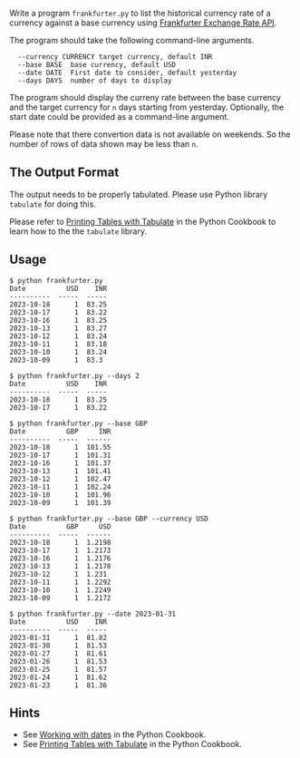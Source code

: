 Write a program `frankfurter.py` to list the historical currency rate of a currency against a base currency using [Frankfurter Exchange Rate API][1].

[1]: https://www.frankfurter.app/docs/

The program should take the following command-line arguments.

```
  --currency CURRENCY target currency, default INR
  --base BASE  base currency, default USD
  --date DATE  First date to consider, default yesterday
  --days DAYS  number of days to display
```

The program should display the curreny rate between the base currency and the target currency for `n` days starting from yesterday. Optionally, the start date could be provided as a command-line argument.

Please note that there convertion data is not available on weekends. So the number of rows of data shown may be less than `n`.

## The Output Format

The output needs to be properly tabulated. Please use Python library `tabulate` for doing this.

Please refer to [Printing Tables with Tabulate][h2] in the Python Cookbook to learn how to the the `tabulate` library.


## Usage

```
$ python frankfurter.py
Date          USD    INR
----------  -----  -----
2023-10-18      1  83.25
2023-10-17      1  83.22
2023-10-16      1  83.25
2023-10-13      1  83.27
2023-10-12      1  83.24
2023-10-11      1  83.18
2023-10-10      1  83.24
2023-10-09      1  83.3
```

```
$ python frankfurter.py --days 2
Date          USD    INR
----------  -----  -----
2023-10-18      1  83.25
2023-10-17      1  83.22
```

```
$ python frankfurter.py --base GBP
Date          GBP     INR
----------  -----  ------
2023-10-18      1  101.55
2023-10-17      1  101.31
2023-10-16      1  101.37
2023-10-13      1  101.41
2023-10-12      1  102.47
2023-10-11      1  102.24
2023-10-10      1  101.96
2023-10-09      1  101.39
```

```
$ python frankfurter.py --base GBP --currency USD
Date          GBP     USD
----------  -----  ------
2023-10-18      1  1.2198
2023-10-17      1  1.2173
2023-10-16      1  1.2176
2023-10-13      1  1.2178
2023-10-12      1  1.231
2023-10-11      1  1.2292
2023-10-10      1  1.2249
2023-10-09      1  1.2172
```

```
$ python frankfurter.py --date 2023-01-31
Date          USD    INR
----------  -----  -----
2023-01-31      1  81.82
2023-01-30      1  81.53
2023-01-27      1  81.61
2023-01-26      1  81.53
2023-01-25      1  81.57
2023-01-24      1  81.62
2023-01-23      1  81.36
```

## Hints

* See [Working with dates][h1] in the Python Cookbook.
* See [Printing Tables with Tabulate][h2] in the Python Cookbook.

[h1]: https://notes.pipal.in/2023/perfios-python/cookbook/dates.html
[h2]: https://notes.pipal.in/2023/perfios-python/cookbook/tabulate.html
